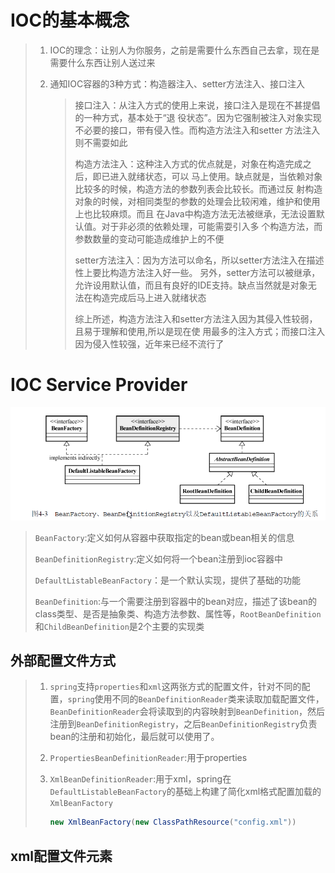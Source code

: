 # IOC的基本概念

> 1. IOC的理念：让别人为你服务，之前是需要什么东西自己去拿，现在是需要什么东西让别人送过来
>
> 2. 通知IOC容器的3种方式：构造器注入、setter方法注入、接口注入
>
>    > 接口注入：从注入方式的使用上来说，接口注入是现在不甚提倡的一种方式，基本处于“退 役状态”。因为它强制被注入对象实现不必要的接口，带有侵入性。而构造方法注入和setter 方法注入则不需耍如此
>    >
>    > 构造方法注入：这种注入方式的优点就是，对象在构造完成之后，即已进入就绪状态，可以 马上使用。缺点就是，当依赖对象比较多的时候，构造方法的参数列表会比较长。而通过反 射构造对象的时候，对相同类型的参数的处理会比较闲难，维护和使用上也比较麻烦。而且 在Java中构造方法无法被继承，无法设置默认值。对于非必须的依赖处理，可能需耍引入多 个构造方法，而参数数量的变动可能造成维护上的不便
>    >
>    > setter方法注入：因为方法可以命名，所以setter方法注入在描述性上要比构造方法注入好一些。 另外，setter方法可以被继承，允许设用默认值，而且有良好的IDE支持。缺点当然就是对象无 法在构造完成后马上进入就绪状态
>    >
>    > 综上所述，构造方法注入和setter方法注入因为其侵入性较弱，且易于理解和使用,所以是现在使 用最多的注入方式；而接口注入因为侵入性较强，近年来已经不流行了

# IOC Service Provider

![1560473668060](images/1560473668060.png)

> `BeanFactory`:定义如何从容器中获取指定的bean或bean相关的信息
>
> `BeanDefinitionRegistry`:定义如何将一个bean注册到ioc容器中
>
> `DefaultListableBeanFactory`：是一个默认实现，提供了基础的功能
>
> `BeanDefinition`:与一个需要注册到容器中的bean对应，描述了该bean的class类型、是否是抽象类、构造方法参数、属性等，`RootBeanDefinition`和`ChildBeanDefinition`是2个主要的实现类

## 外部配置文件方式

> 1. `spring`支持`properties`和`xml`这两张方式的配置文件，针对不同的配置，`spring`使用不同的`BeanDefinitionReader`类来读取加载配置文件，`BeanDefinitionReader`会将读取到的内容映射到`BeanDefinition`，然后注册到`BeanDefinitionRegistry`，之后`BeanDefinitionRegistry`负责bean的注册和初始化，最后就可以使用了。
>
> 2. `PropertiesBeanDefinitionReader`:用于properties
>
> 3. `XmlBeanDefinitionReader`:用于xml，spring在`DefaultListableBeanFactory`的基础上构建了简化xml格式配置加载的`XmlBeanFactory`
>
>    ```java
>    new XmlBeanFactory(new ClassPathResource("config.xml"))
>    ```

## xml配置文件元素
